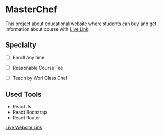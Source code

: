 # MasterChef

This project about educational website where students can buy and get information about course with [Live Link](https://admiring-northcutt-5f1c62.netlify.app/).



## Specialty

- [ ] Enroll Any time
- [ ] Reasonable Course Fee
- [ ] Teach by Worl Class Chef


## Used Tools

<ul>
<li>React Js</>
<li>React Bootstrap</li>
<li>React Router</li>
</ul>

[Live Website Link](https://admiring-northcutt-5f1c62.netlify.app/)
